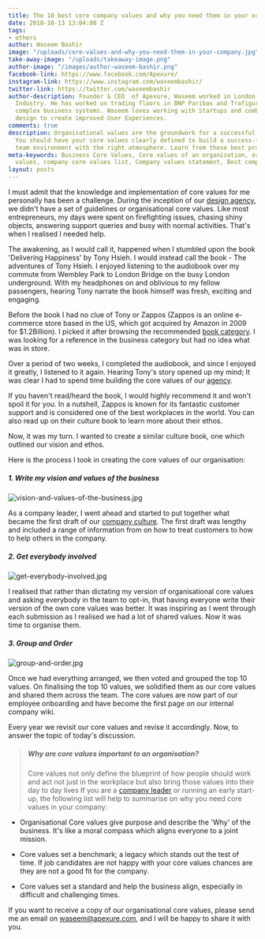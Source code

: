 ```yaml
---
title: The 10 best core company values and why you need them in your organisation
date: 2018-10-13 13:04:00 Z
tags:
- others
author: Waseem Bashir
image: "/uploads/core-values-and-why-you-need-them-in-your-company.jpg"
take-away-image: "/uploads/takeaway-image.png"
author-image: "/images/author-waseem-bashir.png"
facebook-link: https://www.facebook.com/Apexure/
instagram-link: https://www.instagram.com/waseembashir/
twitter-link: https://twitter.com/waseembashir
author-description: Founder & CEO  of Apexure, Waseem worked in London’s Financial
  Industry. He has worked on trading floors in BNP Paribas and Trafigura, developing
  complex business systems. Waseem loves working with Startups and combines data and
  design to create improved User Experiences.
comments: true
description: Organisational values are the groundwork for a successful company culture.
  You should have your core values clearly defined to build a success-facilitating
  team environment with the right atmosphere. Learn from these best practices.
meta-keywords: Business Core Values, Core values of an organization, organisational
  values, company core values list, Company values statement, Best company core values
layout: posts
---
```


I must admit that the knowledge and implementation of core values for me personally has been a challenge. During the inception of our [design agency](https://www.apexure.com/unbounce-landing-page-designer/), we didn't have a set of guidelines or organisational core values. Like most entrepreneurs, my days were spent on firefighting issues, chasing shiny objects, answering support queries and busy with normal activities. That's when I realised I needed help.

The awakening, as I would call it, happened when I stumbled upon the book 'Delivering Happiness' by Tony Hsieh. I would instead call the book - The adventures of Tony Hsieh. I enjoyed listening to the audiobook over my commute from Wembley Park to London Bridge on the busy London underground.  With my headphones on and oblivious to my fellow passengers, hearing Tony narrate the book himself was fresh, exciting and engaging.

Before the book I had no clue of Tony or Zappos (Zappos is an online e-commerce store based in the US, which got acquired by Amazon in 2009 for $1.2Billion). I picked it after browsing the recommended [book category](https://www.apexure.com/ebook-landing-page/). I was looking for a reference in the business category but had no idea what was in store.

Over a period of two weeks, I completed the audiobook, and since I enjoyed it greatly, I listened to it again. Hearing Tony's story opened up my mind; It was clear I had to spend time building the core values of our [agency](https://www.apexure.com/web-design-essex-london).

If you haven't read/heard the book, I would highly recommend it and won't spoil it for you. In a nutshell, Zappos is known for its fantastic customer support and is considered one of the best workplaces in the world. You can also read up on their culture book to learn more about their ethos.

Now, it was my turn. I wanted to create a similar culture book, one which outlined our vision and ethos.

Here is the process I took in creating the core values of our organisation:

##### 1. Write my vision and values of the business

![vision-and-values-of-the-business.jpg](/uploads/vision-and-values-of-the-business.jpg)

As a company leader, I went ahead and started to put together what became the first draft of our [company culture](https://www.apexure.com/web-design-essex-london). The first draft was lengthy and included a range of information from on how to treat customers to how to help others in the company.

##### 2. Get everybody involved

![get-everybody-involved.jpg](/uploads/get-everybody-involved.jpg)

I realised that rather than dictating my version of organisational core values and asking everybody in the team to opt-in, that having everyone write their version of the own core values was better. It was inspiring as I went through each submission as I realised we had a lot of shared values. Now it was time to organise them.

##### 3. Group and Order

![group-and-order.jpg](/uploads/group-and-order.jpg)

Once we had everything arranged, we then voted and grouped the top 10 values. On finalising the top 10 values, we solidified them as our core values and shared them across the team. The core values are now part of our employee onboarding and have become the first page on our internal company wiki.

Every year we revisit our core values and revise it accordingly.  Now, to answer the topic of today's discussion.

> ##### Why are core values important to an organisation?
>
> Core values not only define the blueprint of how people should work and act not just in the workplace but also bring those values into their day to day lives
> If you are a [company leader](https://www.apexure.com/our-team/) or running an early start-up, the following list will help to summarise on why you need core values in your company:

* Organisational Core values give purpose and describe the 'Why' of the business. It's like a moral compass which aligns everyone to a joint mission.

* Core values set a benchmark; a legacy which stands out the test of time. If job candidates are not happy with your core values chances are they are not a good fit for the company.

* Core values set a standard and help the business align, especially in difficult and challenging times.

If you want to receive a copy of our organisational core values, please send me an email on [waseem@apexure.com](mailto:waseem@apexure.com), and I will be happy to share it with you.